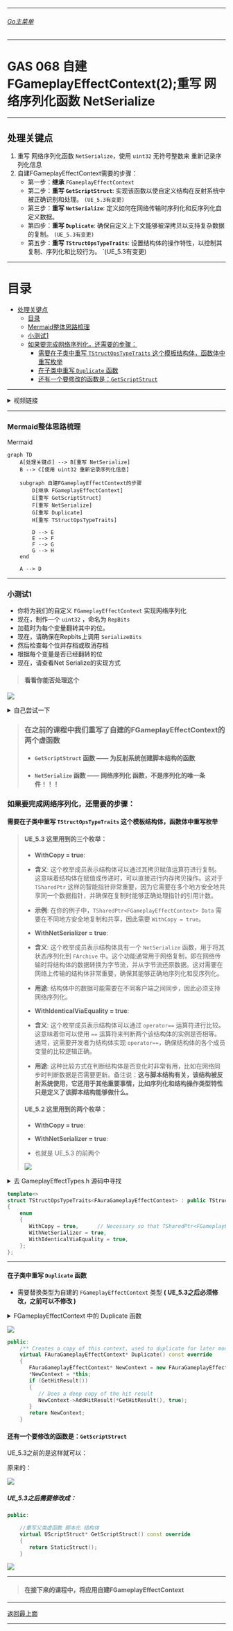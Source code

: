___________________________________________________________________________________________
###### [Go主菜单](../MainMenu.md)
___________________________________________________________________________________________

# GAS 068 自建FGameplayEffectContext(2);重写 网络序列化函数 NetSerialize

___________________________________________________________________________________________

## 处理关键点

1. 重写 网络序列化函数 `NetSerialize`，使用 `uint32` 无符号整数来 重新记录序列化信息
2. 自建FGameplayEffectContext需要的步骤：
   - 第一步：**继承** `FGameplayEffectContext`
   - 第二步：**重写 `GetScriptStruct`**: 实现该函数以使自定义结构在反射系统中被正确识别和处理。 `(UE_5.3有变更)`
   - 第三步：**重写 `NetSerialize`**: 定义如何在网络传输时序列化和反序列化自定义数据。
   - 第四步：**重写 `Duplicate`**: 确保自定义上下文能够被深拷贝以支持复杂数据的复制。 `(UE_5.3有变更)`
   - 第五步：**重写 `TStructOpsTypeTraits`**: 设置结构体的操作特性，以控制其复制、序列化和比较行为。 `(UE_5.3有变更)

___________________________________________________________________________________________

# 目录


  - [处理关键点](#处理关键点)
	- [目录](#目录)
    - [Mermaid整体思路梳理](#mermaid整体思路梳理)
    - [小测试1](#小测试1)
    - [如果要完成网络序列化，还需要的步骤：](#如果要完成网络序列化还需要的步骤)
      - [需要在子类中重写 `TStructOpsTypeTraits` 这个模板结构体，函数体中重写枚举](#需要在子类中重写-tstructopstypetraits-这个模板结构体函数体中重写枚举)
      - [在子类中重写 `Duplicate` 函数](#在子类中重写-duplicate-函数)
      - [还有一个要修改的函数是：`GetScriptStruct`](#还有一个要修改的函数是getscriptstruct)

___________________________________________________________________________________________

<details>
<summary>视频链接</summary>

[4. Implementing Net Serialize_哔哩哔哩_bilibili](https://www.bilibili.com/video/BV1JD421E7yC?p=150&vd_source=9e1e64122d802b4f7ab37bd325a89e6c)

[5. Struct Ops Type Traits_哔哩哔哩_bilibili](https://www.bilibili.com/video/BV1JD421E7yC?p=151&vd_source=9e1e64122d802b4f7ab37bd325a89e6c)

------

</details>

___________________________________________________________________________________________

### Mermaid整体思路梳理

Mermaid

```mermaid
graph TD
    A[处理关键点] --> B[重写 NetSerialize]
    B --> C[使用 uint32 重新记录序列化信息]
    
    subgraph 自建FGameplayEffectContext的步骤
        D[继承 FGameplayEffectContext]
        E[重写 GetScriptStruct]
        F[重写 NetSerialize]
        G[重写 Duplicate]
        H[重写 TStructOpsTypeTraits]
        
        D --> E
        E --> F
        F --> G
        G --> H
    end
    
    A --> D

```



___________________________________________________________________________________________

### 小测试1

- 你将为我们的自定义 `FGameplayEffectContext` 实现网络序列化
- 现在，制作一个 `uint32` ，命名为 `RepBits`
- 加载时为每个变量翻转其中的位。
- 现在，请确保在Repbits上调用 `SerializeBits`
- 然后检查每个位并存档或取消存档
- 根据每个变量是否已经翻转的位
- 现在，请查看Net Serialize的实现方式

> #### 看看你能否处理这个

![](https://github.com/liyunlong618/LiYunLongKnowledgeLibrary/blob/main/UECPP/Models/GAS/GAS_2_Aura/DetailContent/Image/GAS_068/1.png?raw=true)

<details>
<summary>自己尝试一下</summary>


>## 头文件在上一节已经写完了，这一节无改动
>
>## 源文件中需要：
>
>1. #### 保存时，增加自己的bool所占的bit位
>
>   ```CPP
>   /*
>    * 在这里增加了自己的类型
>    */
>   if (bIsBlockedHit)
>   {
>       RepBits |= 1 << 7;
>   }
>   if (bIsCriticalHit)
>   {
>       RepBits |= 1 << 8;
>   }
>   ```
>
>2. #### 读取时，增加自己的bool所占的bit位
>
>   ```CPP
>   /*
>    * 在这里增加了自己的类型
>    */
>   if (RepBits & (1 << 7))
>   {
>       Ar << bIsBlockedHit;
>   }
>   if (RepBits & (1 << 8))
>   {
>       Ar << bIsCriticalHit;
>   }
>   ```
>
>3. #### 需要设置 **`所占bit位的总长度`**
>
>   ```CPP
>   //在这里 需要将原来的长度从 7 修改成 9 (因为自己增加了两位)
>   Ar.SerializeBits(&RepBits, 9);
>   ```
>
>
>
>- `AuraAbilityTypes.h` 中
>
>```CPP
>// Copyright belongs to Li Yunlong.
>
>#pragma once
>
>#include "GameplayEffectTypes.h"
>#include "AuraAbilityTypes.generated.h"
>
>USTRUCT(BlueprintType)
>struct FAuraGameplayEffectContext : public FGameplayEffectContext
>{
>    GENERATED_BODY()
>
>public:
>
>    //重写父类虚函数 脚本化 结构体
>    virtual UScriptStruct* GetScriptStruct() const override
>    {
>       return FGameplayEffectContext::StaticStruct();
>    }
>
>    //重写父类虚函数 网络序列化
>    virtual bool NetSerialize(FArchive& Ar, UPackageMap* Map, bool& bOutSuccess) override;
>
>    /*
>     *Get
>     */
>    FORCEINLINE bool IsCriticalHit() const { return bIsCriticalHit; }
>    FORCEINLINE bool IsBlockedHit() const { return bIsBlockedHit; }
>
>    /*
>     * Set
>     */
>    FORCEINLINE void SetIsCriticalHit(const bool bInIsCriticalHit) { bIsCriticalHit = bInIsCriticalHit; }
>    FORCEINLINE void SetIsBlockedHit(const bool bInIsBlockedHit) { bIsBlockedHit = bInIsBlockedHit; }
>
>protected:
>
>    UPROPERTY()
>    bool bIsBlockedHit = false;/*是否被格挡*/
>    UPROPERTY()
>    bool bIsCriticalHit = false;/*是否暴击*/
>};
>```
>
>- `AuraAbilityTypes.cpp` 中
>
>```CPP
>#include "AuraAbilityTypes.h"
>
>bool FAuraGameplayEffectContext::NetSerialize(FArchive& Ar, UPackageMap* Map, bool& bOutSuccess)
>{
>    //原来是创建了 uint8 8bit的无符号整数 现在需要创建一个 uint32 32bit的无符号整数 携带更多信息
>    uint32 RepBits = 0;
>
>    if (Ar.IsSaving())
>    {
>       if (bReplicateInstigator && Instigator.IsValid())
>       {
>          RepBits |= 1 << 0;
>       }
>       if (bReplicateEffectCauser && EffectCauser.IsValid() )
>       {
>          RepBits |= 1 << 1;
>       }
>       if (AbilityCDO.IsValid())
>       {
>          RepBits |= 1 << 2;
>       }
>       if (bReplicateSourceObject && SourceObject.IsValid())
>       {
>          RepBits |= 1 << 3;
>       }
>       if (Actors.Num() > 0)
>       {
>          RepBits |= 1 << 4;
>       }
>       if (HitResult.IsValid())
>       {
>          RepBits |= 1 << 5;
>       }
>       if (bHasWorldOrigin)
>       {
>          RepBits |= 1 << 6;
>       }
>       /*
>        * 在这里增加了自己的类型
>        */
>       if (bIsBlockedHit)
>       {
>          RepBits |= 1 << 7;
>       }
>       if (bIsCriticalHit)
>       {
>          RepBits |= 1 << 8;
>       }
>    }
>
>    //在这里 需要将原来的长度从 7 修改成 9 (因为自己增加了两位)
>    Ar.SerializeBits(&RepBits, 9);
>
>    if (RepBits & (1 << 0))
>    {
>       Ar << Instigator;
>    }
>    if (RepBits & (1 << 1))
>    {
>       Ar << EffectCauser;
>    }
>    if (RepBits & (1 << 2))
>    {
>       Ar << AbilityCDO;
>    }
>    if (RepBits & (1 << 3))
>    {
>       Ar << SourceObject;
>    }
>    if (RepBits & (1 << 4))
>    {
>       SafeNetSerializeTArray_Default<31>(Ar, Actors);
>    }
>    if (RepBits & (1 << 5))
>    {
>       if (Ar.IsLoading())
>       {
>          if (!HitResult.IsValid())
>          {
>             HitResult = TSharedPtr<FHitResult>(new FHitResult());
>          }
>       }
>       HitResult->NetSerialize(Ar, Map, bOutSuccess);
>    }
>    if (RepBits & (1 << 6))
>    {
>       Ar << WorldOrigin;
>       bHasWorldOrigin = true;
>    }
>    else
>    {
>       bHasWorldOrigin = false;
>    }
>
>    /*
>     * 在这里增加了自己的类型
>     */
>    if (RepBits & (1 << 7))
>    {
>       Ar << bIsBlockedHit;
>    }
>    if (RepBits & (1 << 8))
>    {
>       Ar << bIsCriticalHit;
>    }
>
>    if (Ar.IsLoading())
>    {
>       AddInstigator(Instigator.Get(), EffectCauser.Get()); // Just to initialize InstigatorAbilitySystemComponent
>    }  
>
>    bOutSuccess = true;
>    return true;
>}
>```

------

</details>

> ### 在之前的课程中我们重写了自建的FGameplayEffectContext的两个虚函数
>
> - #### `GetScriptStruct` 函数 —— **为反射系统创建脚本结构的函数**
> - #### `NetSerialize` 函数 —— **网络序列化 函数，不是序列化的唯一条件！！！**

### 如果要完成网络序列化，还需要的步骤：

#### 需要在子类中重写 `TStructOpsTypeTraits` 这个模板结构体，函数体中重写枚举

>#### UE_5.3 这里用到的三个枚举：
>
>- **WithCopy = true**:
>
>  - **含义**: 这个枚举成员表示结构体可以通过其拷贝赋值运算符进行复制。这意味着结构体在赋值或传递时，可以直接进行内存拷贝操作。这对于 `TSharedPtr` 这样的智能指针非常重要，因为它需要在多个地方安全地共享同一个数据指针，并确保在复制时能够正确处理指针的引用计数。
>
>  - **示例**: 在你的例子中，`TSharedPtr<FGameplayEffectContext> Data` 需要在不同地方安全地复制和共享，因此需要 `WithCopy = true`。
>
>
>- **WithNetSerializer = true**:
>
>  - **含义**: 这个枚举成员表示结构体具有一个 `NetSerialize` 函数，用于将其状态序列化到 `FArchive` 中。这个功能通常用于网络复制，即在网络传输时将结构体的数据转换为字节流，并从字节流还原数据。这对需要在网络上传输的结构体非常重要，确保其能够正确地序列化和反序列化。
>
>  - **用途**: 结构体中的数据可能需要在不同客户端之间同步，因此必须支持网络序列化。
>
>
>- **WithIdenticalViaEquality = true**:
>
>  - **含义**: 这个枚举成员表示结构体可以通过 `operator==` 运算符进行比较。这意味着你可以使用 `==` 运算符来判断两个该结构体的实例是否相等。通常，这需要开发者为结构体实现 `operator==`，确保结构体的各个成员变量的比较逻辑正确。
>
>  - **用途**: 这种比较方式在判断结构体是否变化时非常有用，比如在网络同步时判断数据是否需要更新。备注说：**这与脚本结构有关，该结构被反射系统使用，它还用于其他重要事情，比如序列化和结构操作类型特性只是定义了该脚本结构能够做什么。**
>
>#### UE_5.2 这里用到的两个枚举：
>
>- **WithCopy = true**:
>- **WithNetSerializer = true**:
>
>- 也就是 UE_5.3 的前两个
>
>![](https://github.com/liyunlong618/LiYunLongKnowledgeLibrary/blob/main/UECPP/Models/GAS/GAS_2_Aura/DetailContent/Image/GAS_068/4.png?raw=true)


<details>
<summary>去 GameplayEffectTypes.h 源码中寻找</summary>

>### 找到模板结构体：`TStructOpsTypeTraits` (结构操作类型特征) 
>
>- 继承自 `TStructOpsTypeTraitsBase2` (结构操作类型特征库2)
>- 下面的枚举根据true/false转换成1/0
>
><details>
><summary>去到基类里面，查看枚举的类型</summary>
>
>
>![](https://github.com/liyunlong618/LiYunLongKnowledgeLibrary/blob/main/UECPP/Models/GAS/GAS_2_Aura/DetailContent/Image/GAS_068/3.png?raw=true)
>
>
>------
>
></details>
>
>![](https://github.com/liyunlong618/LiYunLongKnowledgeLibrary/blob/main/UECPP/Models/GAS/GAS_2_Aura/DetailContent/Image/GAS_068/2.png?raw=true)

------

</details>

```cpp
template<>
struct TStructOpsTypeTraits<FAuraGameplayEffectContext> : public TStructOpsTypeTraitsBase2<FAuraGameplayEffectContext>
{
    enum
    {
       WithCopy = true,      // Necessary so that TSharedPtr<FGameplayEffectContext> Data is copied around
       WithNetSerializer = true,
       WithIdenticalViaEquality = true,
    };
};
```

------

#### 在子类中重写 `Duplicate` 函数

- 需要替换类型为自建的 `FGameplayEffectContext` 类型 **( UE_5.3之后必须修改，之前可以不修改 )**

<details>
<summary>FGameplayEffectContext 中的 Duplicate 函数</summary>

>![](https://github.com/liyunlong618/LiYunLongKnowledgeLibrary/blob/main/UECPP/Models/GAS/GAS_2_Aura/DetailContent/Image/GAS_068/5.png?raw=true)

------

</details>


![](https://github.com/liyunlong618/LiYunLongKnowledgeLibrary/blob/main/UECPP/Models/GAS/GAS_2_Aura/DetailContent/Image/GAS_068/6.png?raw=true)

```cpp
public:
    /** Creates a copy of this context, used to duplicate for later modifications */
    virtual FAuraGameplayEffectContext* Duplicate() const override
    {
       FAuraGameplayEffectContext* NewContext = new FAuraGameplayEffectContext();
       *NewContext = *this;
       if (GetHitResult())
       {
          // Does a deep copy of the hit result
          NewContext->AddHitResult(*GetHitResult(), true);
       }
       return NewContext;
    }
```

#### 还有一个要修改的函数是：`GetScriptStruct`

UE_5.3之前的是这样就可以：

原来的：

![](https://github.com/liyunlong618/LiYunLongKnowledgeLibrary/blob/main/UECPP/Models/GAS/GAS_2_Aura/DetailContent/Image/GAS_068/7.png?raw=true)

##### UE_5.3之后需要修改成：

```cpp
public:

    //重写父类虚函数 脚本化 结构体
    virtual UScriptStruct* GetScriptStruct() const override
    {
       return StaticStruct();
    }
```

![](https://github.com/liyunlong618/LiYunLongKnowledgeLibrary/blob/main/UECPP/Models/GAS/GAS_2_Aura/DetailContent/Image/GAS_068/8.png?raw=true)

------

> #### 在接下来的课程中，将应用自建FGameplayEffectContext

___________________________________________________________________________________________

[返回最上面](#Go主菜单)

___________________________________________________________________________________________